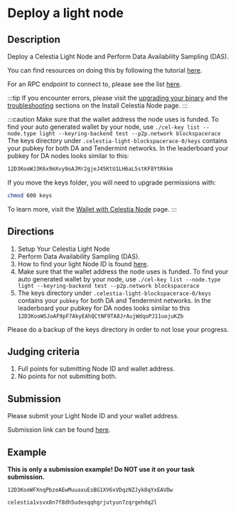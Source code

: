# Deploy a light node

## Description

Deploy a Celestia Light Node and Perform Data Availability
Sampling (DAS).

You can find resources on doing this by following the
tutorial [here](https://docs.celestia.org/nodes/light-node).

For an RPC endpoint to connect to, please see the list [here](https://docs.celestia.org/nodes/blockspace-race/#rpc-endpoints).

:::tip
If you encounter errors, please visit the [upgrading your binary](../nodes/celestia-node.mdx#upgrading-your-binary)
and the [troubleshooting](../nodes/celestia-node.mdx#troubleshooting)
sections on the Install Celestia Node page.
:::

:::caution
Make sure that the wallet address the node uses is funded.
To find your auto generated wallet by your node, use
`./cel-key list --node.type light --keyring-backend test --p2p.network blockspacerace`
The keys directory under
`.celestia-light-blockspacerace-0/keys`
contains your pubkey for both DA and Tendermint networks.
In the leaderboard your pubkey for DA nodes looks similar to this:

```bash
12D3KooWJ3K6x9mXvy9oAJMr2gjeJ45KtU1LH6aL5stKF8YtRkkm
```

If you move the keys folder, you will need to upgrade permissions with:

```bash
chmod 600 keys
```

To learn more, visit the
[Wallet with Celestia Node](../../developers/celestia-node-key/) page.
:::

## Directions

1. Setup Your Celestia Light Node
2. Perform Data Availability Sampling (DAS).
3. How to find your light Node ID is found
  [here](https://docs.celestia.org/developers/node-gateway-docs/#post-p2pinfo).
4. Make sure that the wallet address the node uses is funded.
  To find your auto generated wallet by your node, use
  `./cel-key list --node.type light --keyring-backend test --p2p.network blockspacerace`
5. The keys directory under `.celestia-light-blockspacerace-0/keys`
  contains your `pubkey` for both DA and Tendermint networks. In
  the leaderboard your pubkey for DA nodes looks similar to this
  `12D3KooWSJoAF9pF7AkyEAhQCtNF9TA8JrAujWdqoPJ11uojuKZb`

Please do a backup of the keys directory in order to not lose your progress.

## Judging criteria

1. Full points for submitting Node ID and wallet address.
2. No points for not submitting both.

## Submission

Please submit your Light Node ID and your wallet address.

Submission link can be found [here](https://celestia.knack.com/theblockspacerace#testnet-portal).

## Example

**This is only a submission example! Do NOT use it on your task submission.**

`12D3KooWFXnqPbzeAEwMuuaxuEsBG1XV6xVDqzNZJyk8qYxEAVDw`

`celestia1vsvx8n7f8dh5udesqqhgrjutyun7zqrgehdq2l`
